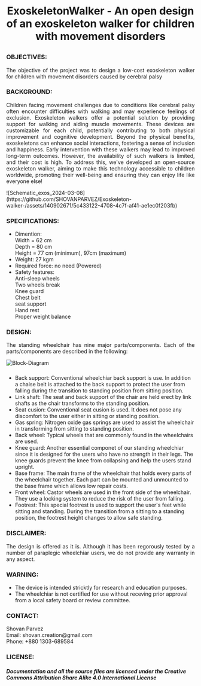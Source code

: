 # <P align="center"> ExoskeletonWalker - An open design of an exoskeleton walker for children with movement disorders
 
### OBJECTIVES:
<P align="justify"> The objective of the project was to design a low-cost exoskeleton walker for children with movement disorders caused by cerebral palsy 

### BACKGROUND:
<P align="justify"> Children facing movement challenges due to conditions like cerebral palsy often encounter difficulties with walking and may experience feelings of exclusion. Exoskeleton walkers offer a potential solution by providing support for walking and aiding muscle movements. These devices are customizable for each child, potentially contributing to both physical improvement and cognitive development. Beyond the physical benefits, exoskeletons can enhance social interactions, fostering a sense of inclusion and happiness. Early intervention with these walkers may lead to improved long-term outcomes. However, the availability of such walkers is limited, and their cost is high. To address this, we've developed an open-source exoskeleton walker, aiming to make this technology accessible to children worldwide, promoting their well-being and ensuring they can enjoy life like everyone else!</P>
 ![Schematic_exos_2024-03-08](https://github.com/SHOVANPARVEZ/Exoskeleton-walker-/assets/140902671/5c433122-4708-4c7f-af41-ae1ec0f203fb)



### SPECIFICATIONS:
- Dimention: <br/>
  <tab/> Width = 62 cm <br/>
  <tab/> Depth = 80 cm <br/>
  <tab/> Height = 77 cm (minimum), 97cm (maximum) <br/>
- Weight: 27 kgm  <br/>
- Required force: no need (Powered) <br/>
- Safety features: <br/>
  <tab/> Anti-sleep wheels <br/>
  <tab/> Two wheels break <br/>
  <tab/> Knee guard <br/>
  <tab/> Chest belt <br/>
  <tab/> seat support <br/>
  <tab/> Hand rest <br/>
  <tab/> Proper weight balance <br/>
  
### DESIGN:
<P align="justify"> The standing wheelchair has nine major parts/components. Each of the parts/components are described in the following:
 
![Block-Diagram](https://github.com/SHOVANPARVEZ/StandingWheelchair-manual/blob/main/Wheelchiar-components.png)

###
- Back support: Conventional wheelchiar back support is use. In addition a chaise belt is attached to the back support to protect the user from falling during the transition to standing position from sitting position.
- Link shaft: The seat and back support of the chair are held erect by link shafts as the chair transforms to the standing position.
- Seat cusion: Conventional seat cusion is used. It does not pose any discomfort to the user either in sitting or standing position.
- Gas spring: Nitrogen oxide gas springs are used to assist the wheelchair in transforming from sitting to standing position.
- Back wheel: Typical wheels that are commonly found in the wheelchairs are used.
- Knee guard: Another essential componet of our standing wheelchiar since it is designed for the users who have no strength in their legs. The knee guards prevent the knee from collapsing and help the users stand upright.
- Base frame: The main frame of the wheelchair that holds every parts of the wheelchair together. Each part can be mounted and unmounted to the base frame which allows low repair costs.
- Front wheel: Castor wheels are used in the front side of the wheelchair. They use a locking system to reduce the risk of the user from falling.
- Footrest: This special footrest is used to support the user's feet while sitting and standing. During the transition from a sitting to a standing position, the footrest height changes to allow safe standing.
 
### DISCLAIMER:
<P align="justify"> The design is offered as it is. Although it has been regorously tested by a number of paraplegic wheelchiar users, we do not provide any warranty in any aspect.

### WARNING:
- The device is intended stricktly for research and education purposes.
- The wheelchiar is not certified for use without receving prior approval from a local safety board or review committee.

### CONTACT:
<P align="justify"> Shovan Parvez <br/>
 Email: shovan.creation@gmail.com <br/>
 Phone: +880 1303-689584 <br/>

### LICENSE:
##### Documentation and all the source files are licensed under the Creative Commons Attribution Share Alike 4.0 International License
